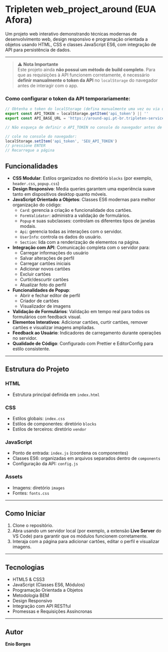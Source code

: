 # Tripleten web_project_around (EUA Afora)

Um projeto web interativo demonstrando técnicas modernas de desenvolvimento web, design responsivo e programação orientada a objetos usando HTML, CSS e classes JavaScript ES6, com integração de API para persistência de dados.

---

> ⚠️ **Nota Importante**  
> Este projeto ainda **não possui um método de build completo**. Para que as requisições à API funcionem corretamente, é necessário **definir manualmente o token da API** no `localStorage` do navegador antes de interagir com o app.

### Como configurar o token da API temporariamente:

```js
// Obtenha o token do localStorage (defina manualmente uma vez ou via um script de configuração)
export const API_TOKEN = localStorage.getItem('api_token') || ''
export const API_BASE_URL = 'https://around-api.pt-br.tripleten-services.com/v1'

// Não esqueça de definir o API_TOKEN no console do navegador antes de usar o app

// cole no console do navegador:
localStorage.setItem('api_token', 'SEU_API_TOKEN')
// pressione ENTER
// Recarregue a página
```

## Funcionalidades

-   **CSS Modular**: Estilos organizados no diretório `blocks` (por exemplo, `header.css`, `popup.css`)
-   **Design Responsivo**: Media queries garantem uma experiência suave tanto em dispositivos desktop quanto móveis.
-   **JavaScript Orientado a Objetos**: Classes ES6 modernas para melhor organização do código:
    -   `Card`: gerencia a criação e funcionalidade dos cartões.
    -   `FormValidator`: administra a validação de formulários.
    -   `Popup` e suas subclasses: controlam os diferentes tipos de janelas modais.
    -   `Api`: gerencia todas as interações com o servidor.
    -   `UserInfo`: controla os dados do usuário.
    -   `Section`: lida com a renderização de elementos na página.
-   **Integração com API**: Comunicação completa com o servidor para:
    -   Carregar informações do usuário
    -   Salvar alterações de perfil
    -   Carregar cartões iniciais
    -   Adicionar novos cartões
    -   Excluir cartões
    -   Curtir/descurtir cartões
    -   Atualizar foto do perfil
-   **Funcionalidades de Popup**:
    -   Abrir e fechar editor de perfil
    -   Criador de cartões
    -   Visualizador de imagens
-   **Validação de Formulários**: Validação em tempo real para todos os formulários com feedback visual.
-   **Elementos Interativos**: Adicionar cartões, curtir cartões, remover cartões e visualizar imagens ampliadas.
-   **Feedback ao Usuário**: Indicadores de carregamento durante operações no servidor.
-   **Qualidade de Código**: Configurado com Prettier e EditorConfig para estilo consistente.

---

## Estrutura do Projeto

### HTML

-   Estrutura principal definida em `index.html`

### CSS

-   Estilos globais: `index.css`
-   Estilos de componentes: diretório `blocks`
-   Estilos de terceiros: diretório `vendor`

### JavaScript

-   Ponto de entrada: `index.js` (coordena os componentes)
-   Classes ES6: organizadas em arquivos separados dentro de `components`
-   Configuração da API: `config.js`

### Assets

-   Imagens: diretório `images`
-   Fontes: `fonts.css`

---

## Como Iniciar

1. Clone o repositório.
2. Abra usando um servidor local (por exemplo, a extensão **Live Server** do VS Code) para garantir que os módulos funcionem corretamente.
3. Interaja com a página para adicionar cartões, editar o perfil e visualizar imagens.

---

## Tecnologias

-   HTML5 & CSS3
-   JavaScript (Classes ES6, Módulos)
-   Programação Orientada a Objetos
-   Metodologia BEM
-   Design Responsivo
-   Integração com API RESTful
-   Promessas e Requisições Assíncronas

---

## Autor

**Enio Borges**
